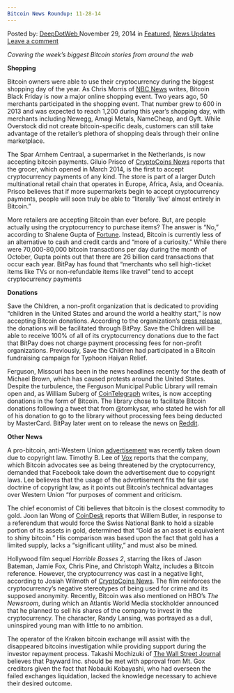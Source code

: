 ```yaml
---
Bitcoin News Roundup: 11-28-14
---
```

<article class="post-listing post-8481 post type-post status-publish format-standard has-post-thumbnail hentry  tag-2481 tag-bitcoin tag-news tag-roundup">
    <div class="post-inner">
        <span>Posted by: <a href="https://www.deepdotweb.com/author/admin/" title="">DeepDotWeb </a></span>
    <span>November 29, 2014</span>
    <span>in <a href="https://www.deepdotweb.com/category/deepdot-news/" rel="category tag">Featured</a>, <a href="https://www.deepdotweb.com/category/news-updates/" rel="category tag">News Updates</a></span>
    <span><a href="https://www.deepdotweb.com/2014/11/29/bitcoin-news-roundup-11-28-14/#respond">Leave a comment</a></span>
    </p>
    <div class="clear"></div>
    <div class="entry">
    <p><em>Covering the week&#8217;s biggest Bitcoin stories from around the web</em></p>
    <p><strong>Shopping</strong></p>
    <p>Bitcoin owners were able to use their cryptocurrency during the biggest shopping day of the year. As Chris Morris of <a href="http://www.nbcnews.com/tech/gift-guide/get-ready-bitcoin-black-friday-deals-n254851">NBC News</a> writes, Bitcoin Black Friday is now a major online shopping event. Two years ago, 50 merchants participated in the shopping event. That number grew to 600 in 2013 and was expected to reach 1,200 during this year&#8217;s shopping day, with merchants including Newegg, Amagi Metals, NameCheap, and Gyft. While Overstock did not create bitcoin-specific deals, customers can still take advantage of the retailer&#8217;s plethora of shopping deals through their online marketplace.</p>
    <p>The Spar Arnhem Centraal, a supermarket in the Netherlands, is now accepting bitcoin payments. Giluio Prisco of <a href="https://www.cryptocoinsnews.com/first-bitcoin-supermarket-arnhem-netherlands/">CryptoCoins News</a> reports that the grocer, which opened in March 2014, is the first to accept cryptocurrency payments of any kind. The store is part of a larger Dutch multinational retail chain that operates in Europe, Africa, Asia, and Oceania. Prisco believes that if more supermarkets begin to accept cryptocurrency payments, people will soon truly be able to “literally &#8216;live&#8217; almost entirely in Bitcoin.”</p>
    <p>More retailers are accepting Bitcoin than ever before. But, are people actually using the cryptocurrency to purchase items? The answer is “No,” according to Shalene Gupta of <a href="http://fortune.com/2014/11/28/bitcoin-buzz-bypasses-shoppers/">Fortune</a>. Instead, Bitcoin is currently less of an alternative to cash and credit cards and “more of a curiosity.” While there were 70,000-80,000 bitcoin transactions per day during the month of October, Gupta points out that there are 26 billion card transactions that occur each year. BitPay has found that “merchants who sell high-ticket items like TVs or non-refundable items like travel” tend to accept cryptocurrency payments</p>
    <p><strong>Donations</strong></p>
    <p>Save the Children, a non-profit organization that is dedicated to providing “children in the United States and around the world a healthy start,” is now accepting Bitcoin donations. According to the organization&#8217;s <a href="http://www.businesswire.com/news/home/20141127005027/en/Save-Children-Begins-Accepting-Bitcoin-Donations-BitPay#.VHlFVI_CDjp">press release</a>, the donations will be facilitated through BitPay. Save the Children will be able to receive 100% of all of its cryptocurrency donations due to the fact that BitPay does not charge payment processing fees for non-profit organizations. Previously, Save the Children had participated in a Bitcoin fundraising campaign for Typhoon Haiyan Relief.</p>
    <p>Ferguson, Missouri has been in the news headlines recently for the death of Michael Brown, which has caused protests around the United States. Despite the turbulence, the Ferguson Municipal Public Library will remain open and, as William Suberg of <a href="http://cointelegraph.com/news/112992/library-in-ferguson-stays-open-amid-riots-decides-to-accept-bitcon">CoinTelegraph</a> writes, is now accepting donations in the form of Bitcoin. The library chose to facilitate Bitcoin donations following a tweet that from @tomkysar, who stated he wish for all of his donation to go to the library without processing fees being deducted by MasterCard. BitPay later went on to release the news on <a href="http://www.reddit.com/r/Bitcoin/comments/2ng65u/we_just_got_ferguson_library_up_and_running_to/">Reddit</a>.</p>
    <p><strong>Other News</strong></p>
    <p>A pro-bitcoin, anti-Western Union <a href="https://cdn0.vox-cdn.com/thumbor/G5c1BuFhu9vg_b36a7jldxRHcek=/600x0/filters:no_upscale()/cdn0.vox-cdn.com/uploads/chorus_asset/file/2490000/bjRILt4.0.png">advertisement</a> was recently taken down due to copyright law. Timothy B. Lee of <a href="http://www.vox.com/2014/11/24/7279079/redditor-says-western-union-demanded-takedown-of-ad-mocking-them">Vox</a> reports that the company, which Bitcoin advocates see as being threatened by the cryptocurrency, demanded that Facebook take down the advertisement due to copyright laws. Lee believes that the usage of the advertisement fits the fair use doctrine of copyright law, as it points out Bitcoin&#8217;s technical advantages over Western Union “for purposes of comment and criticism.</p>
    <p>The chief economist of Citi believes that bitcoin is the closest commodity to gold. Joon Ian Wong of <a href="http://www.coindesk.com/citi-chief-economist-bitcoin-closest-commodity-gold/">CoinDesk</a> reports that Willem Butler, in response to a referendum that would force the Swiss National Bank to hold a sizable portion of its assets in gold, determined that “Gold as an asset is equivalent to shiny bitcoin.” His comparison was based upon the fact that gold has a limited supply, lacks a “significant utility,” and must also be mined.</p>
    <p>Hollywood film sequel <em>Horrible Bosses 2</em>, starring the likes of Jason Bateman, Jamie Fox, Chris Pine, and Christoph Waltz, includes a Bitcoin reference. However, the cryptocurrency was cast in a negative light, according to Josiah Wilmoth of <a href="https://www.cryptocoinsnews.com/horrible-bosses-2-features-bitcoin-cameo/">CryptoCoins News</a>. The film reinforces the cryptocurrency&#8217;s negative stereotypes of being used for crime and its supposed anonymity. Recently, Bitcoin was also mentioned on HBO&#8217;s <em>The Newsroom</em>, during which an Atlantis World Media stockholder announced that he planned to sell his shares of the company to invest in the cryptocurrency. The character, Randy Lansing, was portrayed as a dull, uninspired young man with little to no ambition.</p>
    <p>The operator of the Kraken bitcoin exchange will assist with the disappeared bitcoins investigation while providing support during the investor repayment process. Takashi Mochizuki of <a href="http://blogs.wsj.com/moneybeat/2014/11/25/kraken-bitcoin-operator-to-help-liquidate-mt-gox/">The Wall Street Journal</a> believes that Payward Inc. should be met with approval from Mt. Gox creditors given the fact that Nobauki Kobayashi, who had overseen the failed exchanges liquidation, lacked the knowledge necessary to achieve their desired outcome.</p>
    </div>
    <span style="display:none"><a href="https://www.deepdotweb.com/tag/112814/" rel="tag">112814</a> <a href="https://www.deepdotweb.com/tag/bitcoin/" rel="tag">bitcoin</a> <a href="https://www.deepdotweb.com/tag/news/" rel="tag">news</a> <a href="https://www.deepdotweb.com/tag/roundup/" rel="tag">roundup</a></span> <span style="display:none" class="updated">2014-11-29</span>
    <div style="display:none" class="vcard author" itemprop="author" itemscope itemtype="http://schema.org/Person"><strong class="fn" itemprop="name"><a href="https://www.deepdotweb.com/author/admin/" title="Posts by DeepDotWeb" rel="author">DeepDotWeb</a></strong></div>
    </div>
</article>

